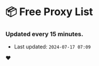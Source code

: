 # :package: Free Proxy List
### Updated every 15 minutes.

- Last updated: `2024-07-17 07:09`

:heart:
